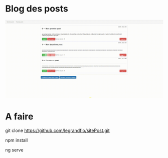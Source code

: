 

# Blog des posts

![demo](https://github.com/legrandflo/sitePost/blob/master/blogPosts.gif) 

# A faire

git clone https://github.com/legrandflo/sitePost.git

npm install

ng serve


